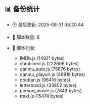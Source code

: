 ## 📊 备份统计

- 🕒 最后更新: 2025-08-31 08:20:44
- 📁 脚本数量: 8
- 📄 脚本列表:

  - IMDb.js (14921 bytes)
  - combined.js (222606 bytes)
  - danmu_auto.js (75676 bytes)
  - danmu_playurl.js (46918 bytes)
  - douban.js (96416 bytes)
  - letterboxd.js (33802 bytes)
  - person_movie.js (7843 bytes)
  - trakt.js (15474 bytes)
